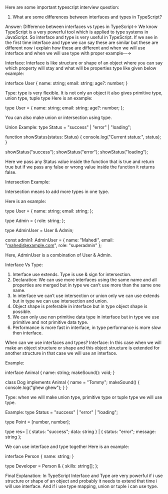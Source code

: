 Here are some important typescript interview question:

1. What are some differences between interfaces and types in TypeScript?

Answer: Difference between interfaces vs types in TypeScript→ We know TypeScript is a very powerful tool which is applied to type systems in JavaScript. So interface and type is very useful in TypeScript. 
If we see in the first time interface and type we can say these are similar but these are different now i explain how these are different and when we will use interface and when we will use type with proper example--→

Interface: Interface is like structure or shape of an object where you can say which property will stay and what will be properties type like given below example:

interface User {
  name: string;
  email: string;
  age?: number; 
}

Type: type is very flexible. It is not only an object it also gives primitive type, union type, tuple type
Here is an example:

type User = {
  name: string;
  email: string;
  age?: number;
};

You can also make union or intersection using type.

Union Example:
type Status = "success" | "error" | "loading";

function showStatus(status: Status) {
  console.log("Current status:", status);
}

showStatus("success");
showStatus("error"); 
showStatus("loading");  

 Here we pass any Status value inside the function that is true and return true but if we pass any false or wrong value inside the function it returns false.

Intersection Example:

Intersection means to add more types in one type.

Here is an example:

type User = {
  name: string;
  email: string;
};

type Admin = {
  role: string;
};

type AdminUser = User & Admin;

const admin1: AdminUser = {
  name: "Mahedi",
  email: "mahedi@example.com",
  role: "superadmin"
};

Here, AdminUser is a combination of User & Admin.



Interface Vs Type:
1. Interface use extends. Type is use & sign for intersection.
2. Declaration: We can use more interfaces using the same name and all properties are merged but in type we can’t use more than the same one name.
3. In interface we can’t use intersection or union only we can use extends but in type we can use intersection and union.
4. Object shape is preferable in interface but in type object shape is possible.
5. We can only use non primitive data type in interface but in type we use primitive and not primitive data type.
6. Performance is more fast in interface, in type performance is more slow then interface.


When can we use interfaces and types?
Interface: In this case when we will make an object structure or shape and this object structure is extended for another structure in that case we will use an interface. 
 
Example:

interface Animal {
  name: string;
  makeSound(): void;
}

class Dog implements Animal {
  name = "Tommy";
  makeSound() {
    console.log("ghew ghew");
  }
}


Type: when we will make union type, primitive type or tuple type we will use type.

Example:
type Status = "success" | "error" | "loading";

type Point = [number, number];

type res= 
  | { status: "success"; data: string }
  | { status: "error"; message: string };



We can use interface and type together 
Here is an example:

interface Person {
  name: string;
}

type Developer = Person & {
  skills: string[];
};


Final Explanation:  In TypeScript Interface and Type are very powerful if i use structure or shape of an object and probably it needs to extend that time i will use interface. And if i use type mapping, union or tuple i can use type.
